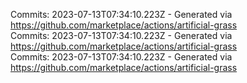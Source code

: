 Commits: 2023-07-13T07:34:10.223Z - Generated via https://github.com/marketplace/actions/artificial-grass
<br>
Commits: 2023-07-13T07:34:10.223Z - Generated via https://github.com/marketplace/actions/artificial-grass
<br>
Commits: 2023-07-13T07:34:10.223Z - Generated via https://github.com/marketplace/actions/artificial-grass
<br>
